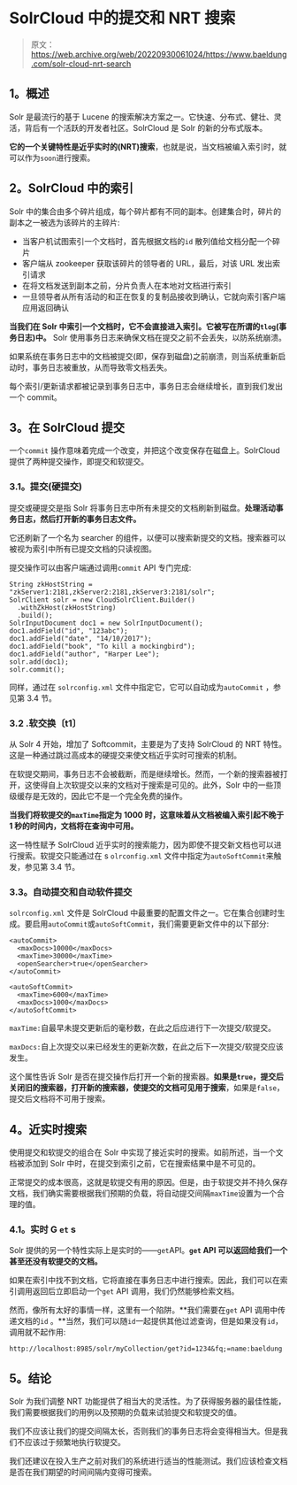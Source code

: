 # SolrCloud 中的提交和 NRT 搜索

> 原文：<https://web.archive.org/web/20220930061024/https://www.baeldung.com/solr-cloud-nrt-search>

## **1。概述**

Solr 是最流行的基于 Lucene 的搜索解决方案之一。它快速、分布式、健壮、灵活，背后有一个活跃的开发者社区。SolrCloud 是 Solr 的新的分布式版本。

**它的一个关键特性是近乎实时的(NRT)搜索**，也就是说，当文档被编入索引时，就可以作为`soon`进行搜索。

## **2。SolrCloud 中的索引**

Solr 中的集合由多个碎片组成，每个碎片都有不同的副本。创建集合时，碎片的副本之一被选为该碎片的主碎片:

*   当客户机试图索引一个文档时，首先根据文档的`id` 散列值给文档分配一个碎片
*   客户端从 zookeeper 获取该碎片的领导者的 URL，最后，对该 URL 发出索引请求
*   在将文档发送到副本之前，分片负责人在本地对文档进行索引
*   一旦领导者从所有活动的和正在恢复的复制品接收到确认，它就向索引客户端应用返回确认

**当我们在 Solr 中索引一个文档时，它不会直接进入索引。它被写在所谓的`tlog`(事务日志)中。** Solr 使用事务日志来确保文档在提交之前不会丢失，以防系统崩溃。

如果系统在事务日志中的文档被提交(即，保存到磁盘)之前崩溃，则当系统重新启动时，事务日志被重放，从而导致零文档丢失。

每个索引/更新请求都被记录到事务日志中，事务日志会继续增长，直到我们发出一个 commit。

## **3。在 SolrCloud** 提交

一个`commit` 操作意味着完成一个改变，并把这个改变保存在磁盘上。SolrCloud 提供了两种提交操作，即提交和软提交。

### **3.1。提交(硬提交)**

提交或硬提交是指 Solr 将事务日志中所有未提交的文档刷新到磁盘。**处理活动事务日志，然后打开新的事务日志文件。**

它还刷新了一个名为 searcher 的组件，以便可以搜索新提交的文档。搜索器可以被视为索引中所有已提交文档的只读视图。

提交操作可以由客户端通过调用`commit` API 专门完成:

```
String zkHostString = "zkServer1:2181,zkServer2:2181,zkServer3:2181/solr";
SolrClient solr = new CloudSolrClient.Builder()
  .withZkHost(zkHostString)
  .build();
SolrInputDocument doc1 = new SolrInputDocument();
doc1.addField("id", "123abc");
doc1.addField("date", "14/10/2017");
doc1.addField("book", "To kill a mockingbird");
doc1.addField("author", "Harper Lee");
solr.add(doc1);
solr.commit();
```

同样，通过在 `solrconfig.xml` 文件中指定它，它可以自动成为`autoCommit` ，参见第 3.4 节。

### **3.2 .软交换〔t1〕**

从 Solr 4 开始，增加了 Softcommit，主要是为了支持 SolrCloud 的 NRT 特性。这是一种通过跳过高成本的硬提交来使文档近乎实时可搜索的机制。

在软提交期间，事务日志不会被截断，而是继续增长。然而，一个新的搜索器被打开，这使得自上次软提交以来的文档对于搜索是可见的。此外，Solr 中的一些顶级缓存是无效的，因此它不是一个完全免费的操作。

**当我们将软提交的`maxTime`指定为 1000 时，这意味着从文档被编入索引起不晚于 1 秒的时间内，文档将在查询中可用。**

这一特性赋予 SolrCloud 近乎实时的搜索能力，因为即使不提交新文档也可以进行搜索。软提交只能通过在 s `olrconfig.xml` 文件中指定为`autoSoftCommit`来触发，参见第 3.4 节。

### **3.3。自动提交和自动软件提交**

`solrconfig.xml` 文件是 SolrCloud 中最重要的配置文件之一。它在集合创建时生成。要启用`autoCommit`或`autoSoftCommit`，我们需要更新文件中的以下部分:

```
<autoCommit>
  <maxDocs>10000</maxDocs>
  <maxTime>30000</maxTime>
  <openSearcher>true</openSearcher>
</autoCommit>

<autoSoftCommit>
  <maxTime>6000</maxTime>
  <maxDocs>1000</maxDocs>
</autoSoftCommit>
```

`maxTime:`自最早未提交更新后的毫秒数，在此之后应进行下一次提交/软提交。

`maxDocs:`自上次提交以来已经发生的更新次数，在此之后下一次提交/软提交应该发生。

这个属性告诉 Solr 是否在提交操作后打开一个新的搜索器。**如果是`true`，提交后关闭旧的搜索器，打开新的搜索器，使提交的文档可见用于搜索**，如果是`false`，提交后文档将不可用于搜索。

## **4。近实时搜索**

使用提交和软提交的组合在 Solr 中实现了接近实时的搜索。如前所述，当一个文档被添加到 Solr 中时，在提交到索引之前，它在搜索结果中是不可见的。

正常提交的成本很高，这就是软提交有用的原因。但是，由于软提交并不持久保存文档，我们确实需要根据我们预期的负载，将自动提交间隔`maxTime`设置为一个合理的值。

### **4.1。实时 G `et` s**

Solr 提供的另一个特性实际上是实时的——`get`API。**`get` API 可以返回给我们一个甚至还没有软提交的文档。**

如果在索引中找不到文档，它将直接在事务日志中进行搜索。因此，我们可以在索引调用返回后立即启动一个`get` API 调用，我们仍然能够检索文档。

然而，像所有太好的事情一样，这里有一个陷阱。**我们需要在`get` API 调用中传递文档的`id` 。**当然，我们可以随`id`一起提供其他过滤查询，但是如果没有`id`，调用就不起作用:

```
http://localhost:8985/solr/myCollection/get?id=1234&fq;=name:baeldung
```

## **5。结论**

Solr 为我们调整 NRT 功能提供了相当大的灵活性。为了获得服务器的最佳性能，我们需要根据我们的用例以及预期的负载来试验提交和软提交的值。

我们不应该让我们的提交间隔太长，否则我们的事务日志将会变得相当大。但是我们不应该过于频繁地执行软提交。

我们还建议在投入生产之前对我们的系统进行适当的性能测试。我们应该检查文档是否在我们期望的时间间隔内变得可搜索。